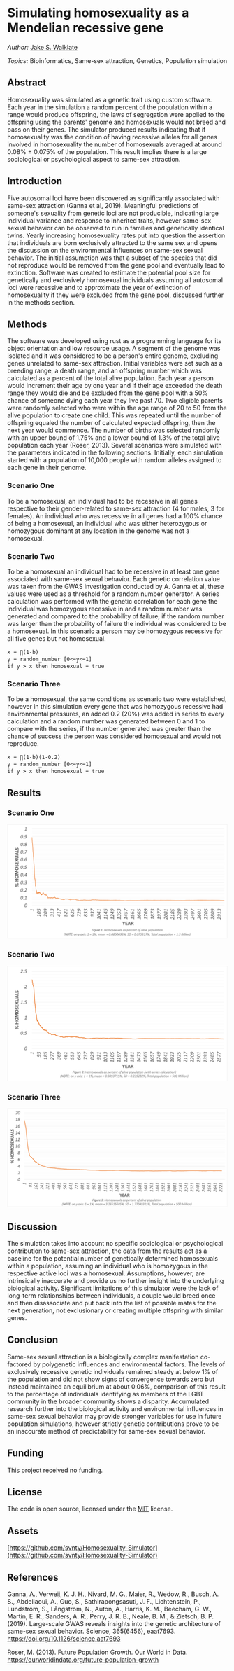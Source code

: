 # Simulating homosexuality as a Mendelian recessive gene
*Author:* [Jake S. Walklate](https://www.linkedin.com/in/svnty)

*Topics:* Bioinformatics, Same-sex attraction, Genetics, Population simulation

## Abstract

Homosexuality was simulated as a genetic trait using custom software. Each year in the simulation a random percent of the population within a range would produce offspring, the laws of segregation were applied to the offspring using the parents' genome and homosexuals would not breed and pass on their genes. The simulator produced results indicating that if homosexuality was the condition of having recessive alleles for all genes involved in homosexuality the number of homosexuals averaged at around 0.08% ± 0.075% of the population. This result implies there is a large sociological or psychological aspect to same-sex attraction. 

## Introduction

Five autosomal loci have been discovered as significantly associated with same-sex attraction (Ganna et al, 2019). Meaningful predictions of someone's sexuality from genetic loci are not producible, indicating large individual variance and response to inherited traits, however same-sex sexual behavior can be observed to run in families and genetically identical twins. Yearly increasing homosexuality rates put into question the assertion that individuals are born exclusively attracted to the same sex and opens the discussion on the environmental influences on same-sex sexual behavior. The initial assumption was that a subset of the species that did not reproduce would be removed from the gene pool and eventually lead to extinction. Software was created to estimate the potential pool size for genetically and exclusively homosexual individuals assuming all autosomal loci were recessive and to approximate the year of extinction of homosexuality if they were excluded from the gene pool, discussed further in the methods section.

## Methods

The software was developed using rust as a programming language for its object orientation and low resource usage. A segment of the genome was isolated and it was considered to be a person's entire genome, excluding genes unrelated to same-sex attraction. Initial variables were set such as a breeding range, a death range, and an offspring number which was calculated as a percent of the total alive population. Each year a person would increment their age by one year and if their age exceeded the death range they would die and be excluded from the gene pool with a 50% chance of someone dying each year they live past 70. Two eligible parents were randomly selected who were within the age range of 20 to 50 from the alive population to create one child. This was repeated until the number of offspring equaled the number of calculated expected offspring, then the next year would commence. The number of births was selected randomly with an upper bound of 1.75% and a lower bound of 1.3% of the total alive population each year (Roser, 2013). Several scenarios were simulated with the parameters indicated in the following sections. Initially, each simulation started with a population of 10,000 people with random alleles assigned to each gene in their genome.

### Scenario One

To be a homosexual, an individual had to be recessive in all genes respective to their gender-related to same-sex attraction (4 for males, 3 for females). An individual who was recessive in all genes had a 100% chance of being a homosexual, an individual who was either heterozygous or homozygous dominant at any location in the genome was not a homosexual.

### Scenario Two

To be a homosexual an individual had to be recessive in at least one gene associated with same-sex sexual behavior. Each genetic correlation value was taken from the GWAS investigation conducted by A. Ganna et al, these values were used as a threshold for a random number generator. A series calculation was performed with the genetic correlation for each gene the individual was homozygous recessive in and a random number was generated and compared to the probability of failure, if the random number was larger than the probability of failure the individual was considered to be a homosexual. In this scenario a person may be homozygous recessive for all five genes but not homosexual.

```
x = ∏(1-b)
y = random_number [0<=y<=1]
if y > x then homosexual = true
```

### Scenario Three

To be a homosexual, the same conditions as scenario two were established, however in this simulation every gene that was homozygous recessive had environmental pressures, an added 0.2 (20%) was added in series to every calculation and a random number was generated between 0 and 1 to compare with the series, if the number generated was greater than the chance of success the person was considered homosexual and would not reproduce.

```
x = ∏(1-b)(1-0.2)
y = random_number [0<=y<=1]
if y > x then homosexual = true
```

## Results

### Scenario One

![1.3 Billion people, no chance of homosexual breeding](/results/scenario_1/1_3billion_percent.png?raw=true)

### Scenario Two

![500 Million people, no chance of homosexual breeding](/results/scenario_2/500m_percent.png?raw=true)

### Scenario Three

![500 Million people, no chance of homosexual breeding](/results/scenario_3/500m_percent.png?raw=true)

## Discussion

The simulation takes into account no specific sociological or psychological contribution to same-sex attraction, the data from the results act as a baseline for the potential number of genetically determined homosexuals within a population, assuming an individual who is homozygous in the respective active loci was a homosexual. Assumptions, however, are intrinsically inaccurate and provide us no further insight into the underlying biological activity. Significant limitations of this simulator were the lack of long-term relationships between individuals, a couple would breed once and then disassociate and put back into the list of possible mates for the next generation, not exclusionary or creating multiple offspring with similar genes. 

## Conclusion

Same-sex sexual attraction is a biologically complex manifestation co-factored by polygenetic influences and environmental factors. The levels of exclusively recessive genetic individuals remained steady at below 1% of the population and did not show signs of convergence towards zero but instead maintained an equilibrium at about 0.06%, comparison of this result to the percentage of individuals identifying as members of the LGBT community in the broader community shows a disparity. Accumulated research further into the biological activity and environmental influences in same-sex sexual behavior may provide stronger variables for use in future population simulations, however strictly genetic contributions prove to be an inaccurate method of predictability for same-sex sexual behavior.

## Funding

This project received no funding.

## License

The code is open source, licensed under the [MIT](/LICENSE.md) license.

## Assets 
[https://github.com/svnty/Homosexuality-Simulator](https://github.com/svnty/Homosexuality-Simulator)

## References
Ganna, A., Verweij, K. J. H., Nivard, M. G., Maier, R., Wedow, R., Busch, A. S., Abdellaoui, A., Guo, S., Sathirapongsasuti, J. F., Lichtenstein, P., Lundström, S., Långström, N., Auton, A., Harris, K. M., Beecham, G. W., Martin, E. R., Sanders, A. R., Perry, J. R. B., Neale, B. M., & Zietsch, B. P. (2019). Large-scale GWAS reveals insights into the genetic architecture of same-sex sexual behavior. Science, 365(6456), eaat7693. https://doi.org/10.1126/science.aat7693

Roser, M. (2013). Future Population Growth. Our World in Data. https://ourworldindata.org/future-population-growth